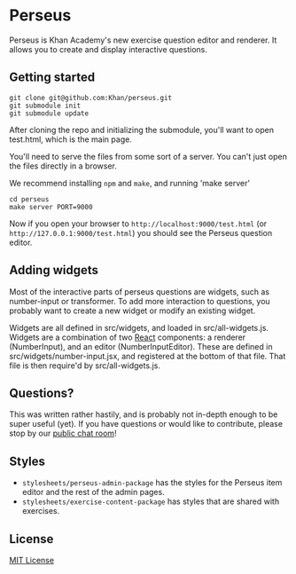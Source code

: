 # Perseus

Perseus is Khan Academy's new exercise question editor and renderer. It allows
you to create and display interactive questions.

## Getting started

    git clone git@github.com:Khan/perseus.git
    git submodule init
    git submodule update

After cloning the repo and initializing the submodule, you'll want to open
test.html, which is the main page.

You'll need to serve the files from some sort of a server. You can't just open
the files directly in a browser.

We recommend installing `npm` and `make`, and running 'make server'

    cd perseus
    make server PORT=9000

Now if you open your browser to `http://localhost:9000/test.html`
(or `http://127.0.0.1:9000/test.html`) you should see the Perseus
question editor.

## Adding widgets

Most of the interactive parts of perseus questions are widgets, such
as number-input or transformer. To add more interaction to questions,
you probably want to create a new widget or modify an existing widget.

Widgets are all defined in src/widgets, and loaded in src/all-widgets.js.
Widgets are a combination of two [React](http://facebook.github.io/react/)
components: a renderer (NumberInput), and an editor (NumberInputEditor).
These are defined in src/widgets/number-input.jsx, and registered at the
bottom of that file. That file is then require'd by src/all-widgets.js.

## Questions?

This was written rather hastily, and is probably not in-depth enough to
be super useful (yet). If you have questions or would like to contribute,
please stop by our [public chat room](http://www.hipchat.com/gBuXeXUWH)!

## Styles

* `stylesheets/perseus-admin-package` has the styles for the Perseus item
    editor and the rest of the admin pages.
* `stylesheets/exercise-content-package` has styles that are shared with
    exercises.

## License

[MIT License](http://opensource.org/licenses/MIT)